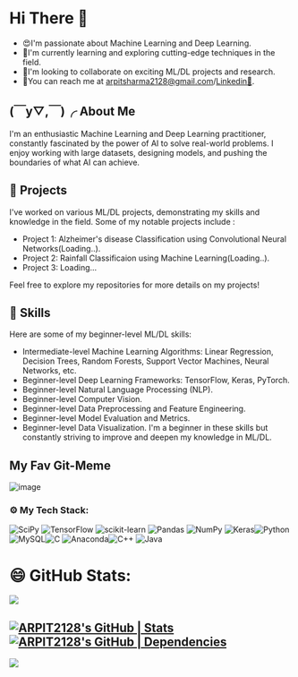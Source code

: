 # Hi There 🙌


-  😍I'm passionate about Machine Learning and Deep Learning.
- 👾I'm currently learning and exploring cutting-edge techniques in the field.
- 🤝I'm looking to collaborate on exciting ML/DL projects and research.
- 🔗You can reach me at arpitsharma2128@gmail.com/[Linkedin🎃](https://www.linkedin.com/in/arpit-sharma-b3a565222/).

## (￣y▽,￣)╭ About Me

I'm an enthusiastic Machine Learning and Deep Learning practitioner, constantly fascinated by the power of AI to solve real-world problems. I enjoy working with large datasets, designing models, and pushing the boundaries of what AI can achieve.

## 🚀 Projects

I've worked on various ML/DL projects, demonstrating my skills and knowledge in the field. Some of my notable projects include :

- Project 1: Alzheimer's disease Classification using Convolutional Neural Networks(Loading..).
- Project 2: Rainfall Classificaion using Machine Learning(Loading..).
- Project 3: Loading...
 
Feel free to explore my repositories for more details on my projects!

## 📖 Skills

Here are some of my beginner-level ML/DL skills:

- Intermediate-level Machine Learning Algorithms: Linear Regression, Decision Trees, Random Forests, Support Vector Machines, Neural Networks, etc.
- Beginner-level Deep Learning Frameworks: TensorFlow, Keras, PyTorch.
- Beginner-level Natural Language Processing (NLP).
- Beginner-level Computer Vision.
- Beginner-level Data Preprocessing and Feature Engineering.
- Beginner-level Model Evaluation and Metrics.
- Beginner-level Data Visualization.
I'm a beginner in these skills but constantly striving to improve and deepen my knowledge in ML/DL.

## My Fav Git-Meme
  ![image](https://github.com/ARPIT2128/ARPIT2128/assets/93235104/01973a9d-a548-4491-8a13-aab955d37c3d)


###  ⚙️ My Tech Stack:
![SciPy](https://img.shields.io/badge/SciPy-%230C55A5.svg?style=flat&logo=scipy&logoColor=%white) ![TensorFlow](https://img.shields.io/badge/TensorFlow-%23FF6F00.svg?style=flat&logo=TensorFlow&logoColor=white) ![scikit-learn](https://img.shields.io/badge/scikit--learn-%23F7931E.svg?style=flat&logo=scikit-learn&logoColor=white) ![Pandas](https://img.shields.io/badge/pandas-%23150458.svg?style=flat&logo=pandas&logoColor=white) ![NumPy](https://img.shields.io/badge/numpy-%23013243.svg?style=flat&logo=numpy&logoColor=white) ![Keras](https://img.shields.io/badge/Keras-%23D00000.svg?style=flat&logo=Keras&logoColor=white)![Python](https://img.shields.io/badge/python-3670A0?style=flat&logo=python&logoColor=ffdd54) ![MySQL](https://img.shields.io/badge/mysql-%2300f.svg?style=flat&logo=mysql&logoColor=white)![C](https://img.shields.io/badge/c-%2300599C.svg?style=flat&logo=c&logoColor=white) ![Anaconda](https://img.shields.io/badge/Anaconda-%2344A833.svg?style=flat&logo=anaconda&logoColor=white)![C++](https://img.shields.io/badge/c++-%2300599C.svg?style=flat&logo=c%2B%2B&logoColor=white) ![Java](https://img.shields.io/badge/java-%23ED8B00.svg?style=flat&logo=java&logoColor=white)


#  😄 GitHub Stats:

![](https://github-readme-streak-stats.herokuapp.com/?user=ARPIT2128&theme=gotham&hide_border=true)<br/>

[![ARPIT2128's GitHub | Stats](https://stats.quine.sh/ARPIT2128/github?theme=dark)](https://quine.sh?utm_source=widgets&utm_campaign=ARPIT2128) [![ARPIT2128's GitHub | Dependencies](https://stats.quine.sh/ARPIT2128/dependencies?theme=dark)](https://quine.sh?utm_source=widgets&utm_campaign=ARPIT2128)
---

[![](https://visitcount.itsvg.in/api?id=ARPIT2128&icon=5&color=6)](https://visitcount.itsvg.in)

<!-- Proudly created with GPRM ( https://gprm.itsvg.in ) -->
